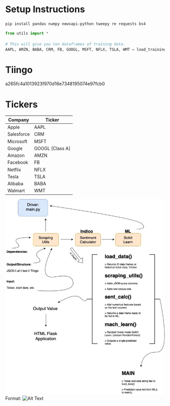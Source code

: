 # Setup Instructions
```pip install pandas numpy newsapi-python tweepy re requests bs4```


```python
from utils import *

# This will give you ten dataframes of training data. 
AAPL, AMZN, BABA, CRM, FB, GOOGL, MSFT, NFLX, TSLA, WMT = load_training_data()
```

# Tiingo 
a265fc4a1013923f970d16e7348195074e97fcb0


# Tickers
| Company    | Ticker                          |
|------------|---------------------------------|
| Apple      | AAPL                            |
| Salesforce | CRM                             |
| Microsoft  | MSFT                            |
| Google     | GOOGL [Class A]                 |
| Amazon     | AMZN                            |
| Facebook   | FB                              |
| Netflix    | NFLX                            |
| Tesla      | TSLA                            |
| Alibaba    | BABA                            |
| Walmart    | WMT                             |


![FlowChart](/meta/FlowChart.jpg)
Format: ![Alt Text](url)

